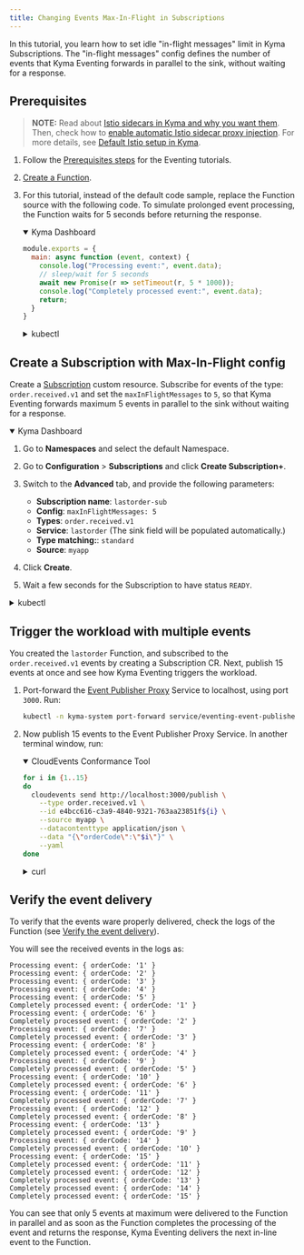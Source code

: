 ```yaml
---
title: Changing Events Max-In-Flight in Subscriptions
---
```


In this tutorial, you learn how to set idle "in-flight messages" limit in Kyma Subscriptions.
The "in-flight messages" config defines the number of events that Kyma Eventing forwards in parallel to the sink, without waiting for a response. 

## Prerequisites

>**NOTE:** Read about [Istio sidecars in Kyma and why you want them](../../01-overview/main-areas/service-mesh/smsh-03-istio-sidecars-in-kyma.md). Then, check how to [enable automatic Istio sidecar proxy injection](../../04-operation-guides/operations/smsh-01-istio-enable-sidecar-injection.md). For more details, see [Default Istio setup in Kyma](../../01-overview/main-areas/service-mesh/smsh-02-default-istio-setup-in-kyma.md).

1. Follow the [Prerequisites steps](./) for the Eventing tutorials.
2. [Create a Function](../../02-get-started/04-trigger-workload-with-event.md#create-a-function).
3. For this tutorial, instead of the default code sample, replace the Function source with the following code. To simulate prolonged event processing, the Function waits for 5 seconds before returning the response.

   <div tabs name="Deploy a Function" group="create-workload">
     <details open>
     <summary label="Kyma Dashboard">
     Kyma Dashboard
     </summary>
   
   ```js
   module.exports = {
     main: async function (event, context) {
       console.log("Processing event:", event.data);
       // sleep/wait for 5 seconds
       await new Promise(r => setTimeout(r, 5 * 1000));
       console.log("Completely processed event:", event.data);
       return;
     } 
   }
   ```
   
     </details>
     <details>
     <summary label="kubectl">
     kubectl
     </summary>
   
   ```bash
   cat <<EOF | kubectl apply -f -
   apiVersion: serverless.kyma-project.io/v1alpha2
   kind: Function
   metadata:
     name: lastorder
     namespace: default
   spec:
     replicas: 1
     resourceConfiguration:
       function:
         profile: S
       build:
         profile: local-dev
     runtime: nodejs18
     source:
       inline:
         source: |-
           module.exports = {
             main: async function (event, context) {
               console.log("Processing event:", event.data);
               // sleep/wait for 5 seconds
               await new Promise(r => setTimeout(r, 5 * 1000));
               console.log("Completely processed event:", event.data);
               return;
             }
           }
   EOF
   ```
   
     </details>
   </div>

## Create a Subscription with Max-In-Flight config

Create a [Subscription](../../05-technical-reference/00-custom-resources/evnt-01-subscription.md) custom resource. Subscribe for events of the type: `order.received.v1` and set the `maxInFlightMessages` to `5`, so that Kyma Eventing forwards maximum 5 events in parallel to the sink without waiting for a response.

<div tabs name="Create a Subscription" group="create-subscription">
  <details open>
  <summary label="Kyma Dashboard">
  Kyma Dashboard
  </summary>

1. Go to **Namespaces** and select the default Namespace.
2. Go to **Configuration** > **Subscriptions** and click **Create Subscription+**.
3. Switch to the **Advanced** tab, and provide the following parameters:
   - **Subscription name**: `lastorder-sub`
   - **Config**: `maxInFlightMessages: 5`
   - **Types**: `order.received.v1`
   - **Service**: `lastorder` (The sink field will be populated automatically.)
   - **Type matching:**: `standard`
   - **Source**: `myapp`
     
5. Click **Create**.
6. Wait a few seconds for the Subscription to have status `READY`.

  </details>
  <details>
  <summary label="kubectl">
  kubectl
  </summary>

Run:
```bash
cat <<EOF | kubectl apply -f -
   apiVersion: eventing.kyma-project.io/v1alpha2
   kind: Subscription
   metadata:
     name: lastorder-sub
     namespace: default
   spec:
     config:
       maxInFlightMessages: "5"
     sink: 'http://lastorder.default.svc.cluster.local'
     source: myapp
     types:
       - order.received.v1
EOF
```

To check that the Subscription was created and is ready, run:
```bash
kubectl get subscriptions lastorder-sub -o=jsonpath="{.status.ready}"
```

The operation was successful if the returned status says `true`.
  </details>
</div>

## Trigger the workload with multiple events

You created the `lastorder` Function, and subscribed to the `order.received.v1` events by creating a Subscription CR.
Next, publish 15 events at once and see how Kyma Eventing triggers the workload.

1. Port-forward the [Event Publisher Proxy](../../05-technical-reference/00-architecture/evnt-01-architecture.md) Service to localhost, using port `3000`. Run:
   ```bash
   kubectl -n kyma-system port-forward service/eventing-event-publisher-proxy 3000:80
   ```
2. Now publish 15 events to the Event Publisher Proxy Service. In another terminal window, run:

   <div tabs name="Publish an event" group="trigger-workload">
     <details open>
     <summary label="CloudEvents Conformance Tool">
     CloudEvents Conformance Tool
     </summary>
   
     ```bash
     for i in {1..15}
     do
       cloudevents send http://localhost:3000/publish \
         --type order.received.v1 \
         --id e4bcc616-c3a9-4840-9321-763aa23851f${i} \
         --source myapp \
         --datacontenttype application/json \
         --data "{\"orderCode\":\"$i\"}" \
         --yaml
     done
     ```
   
     </details>
     <details>
     <summary label="curl">
     curl
     </summary>
   
     ```bash
     for i in {1..15}
     do
       curl -v -X POST \
         -H "ce-specversion: 1.0" \
         -H "ce-type: order.received.v1" \
         -H "ce-source: myapp" \
         -H "ce-eventtypeversion: v1" \
         -H "ce-id: e4bcc616-c3a9-4840-9321-763aa23851f${i}" \
         -H "content-type: application/json" \
         -d "{\"orderCode\":\"$i\"}" \
         http://localhost:3000/publish
     done
     ```
     </details>
   </div>

## Verify the event delivery

To verify that the events ware properly delivered, check the logs of the Function (see [Verify the event delivery](../../02-get-started/04-trigger-workload-with-event.md#verify-the-event-delivery)).

You will see the received events in the logs as:
```
Processing event: { orderCode: '1' }
Processing event: { orderCode: '2' }
Processing event: { orderCode: '3' }
Processing event: { orderCode: '4' }
Processing event: { orderCode: '5' }
Completely processed event: { orderCode: '1' }
Processing event: { orderCode: '6' }
Completely processed event: { orderCode: '2' }
Processing event: { orderCode: '7' }
Completely processed event: { orderCode: '3' }
Processing event: { orderCode: '8' }
Completely processed event: { orderCode: '4' }
Processing event: { orderCode: '9' }
Completely processed event: { orderCode: '5' }
Processing event: { orderCode: '10' }
Completely processed event: { orderCode: '6' }
Processing event: { orderCode: '11' }
Completely processed event: { orderCode: '7' }
Processing event: { orderCode: '12' }
Completely processed event: { orderCode: '8' }
Processing event: { orderCode: '13' }
Completely processed event: { orderCode: '9' }
Processing event: { orderCode: '14' }
Completely processed event: { orderCode: '10' }
Processing event: { orderCode: '15' }
Completely processed event: { orderCode: '11' }
Completely processed event: { orderCode: '12' }
Completely processed event: { orderCode: '13' }
Completely processed event: { orderCode: '14' }
Completely processed event: { orderCode: '15' }
```

You can see that only 5 events at maximum were delivered to the Function in parallel and as soon as the Function completes the processing of the event and returns the response, Kyma Eventing delivers the next in-line event to the Function. 
